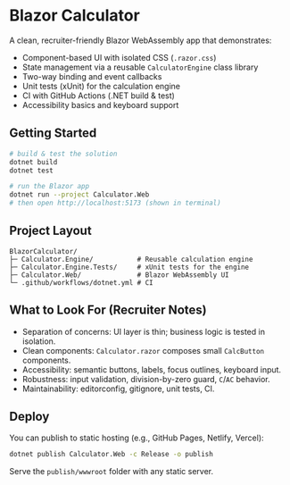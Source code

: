 # Blazor Calculator

A clean, recruiter-friendly Blazor WebAssembly app that demonstrates:

- Component-based UI with isolated CSS (`.razor.css`)
- State management via a reusable `CalculatorEngine` class library
- Two-way binding and event callbacks
- Unit tests (xUnit) for the calculation engine
- CI with GitHub Actions (.NET build & test)
- Accessibility basics and keyboard support

## Getting Started

```bash
# build & test the solution
dotnet build
dotnet test

# run the Blazor app
dotnet run --project Calculator.Web
# then open http://localhost:5173 (shown in terminal)
```

## Project Layout

```
BlazorCalculator/
├─ Calculator.Engine/           # Reusable calculation engine
├─ Calculator.Engine.Tests/     # xUnit tests for the engine
├─ Calculator.Web/              # Blazor WebAssembly UI
└─ .github/workflows/dotnet.yml # CI
```

## What to Look For (Recruiter Notes)

- Separation of concerns: UI layer is thin; business logic is tested in isolation.
- Clean components: `Calculator.razor` composes small `CalcButton` components.
- Accessibility: semantic buttons, labels, focus outlines, keyboard input.
- Robustness: input validation, division-by-zero guard, `C`/`AC` behavior.
- Maintainability: editorconfig, gitignore, unit tests, CI.

## Deploy

You can publish to static hosting (e.g., GitHub Pages, Netlify, Vercel):

```bash
dotnet publish Calculator.Web -c Release -o publish
```

Serve the `publish/wwwroot` folder with any static server.
